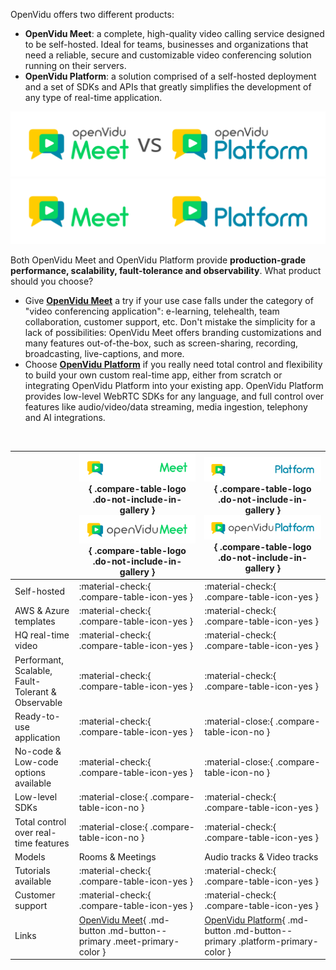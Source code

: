 OpenVidu offers two different products:

- **OpenVidu Meet**: a complete, high-quality video calling service designed to be self-hosted. Ideal for teams, businesses and organizations that need a reliable, secure and customizable video conferencing solution running on their servers.
- **OpenVidu Platform**: a solution comprised of a self-hosted deployment and a set of SDKs and APIs that greatly simplifies the development of any type of real-time application.

<a class="glightbox" href="../../assets/images/comparing-openvidu/meet-vs-platform-light.svg" data-type="image" data-desc-position="bottom" data-gallery="gallery1"><img src="../../assets/images/comparing-openvidu/meet-vs-platform-light.svg#only-light" loading="lazy" class="mkdocs-img"/></a>
<a class="glightbox" href="../../assets/images/comparing-openvidu/meet-vs-platform-dark.svg" data-type="image" data-desc-position="bottom" data-gallery="gallery1"><img src="../../assets/images/comparing-openvidu/meet-vs-platform-dark.svg#only-dark" loading="lazy" class="mkdocs-img"/></a>

Both OpenVidu Meet and OpenVidu Platform provide **production-grade performance, scalability, fault-tolerance and observability**. What product should you choose?

- Give [**OpenVidu Meet**](/meet/index.md) a try if your use case falls under the category of "video conferencing application": e-learning, telehealth, team collaboration, customer support, etc. Don't mistake the simplicity for a lack of possibilities: OpenVidu Meet offers branding customizations and many features out-of-the-box, such as screen-sharing, recording, broadcasting, live-captions, and more.
- Choose [**OpenVidu Platform**](/docs/index.md) if you really need total control and flexibility to build your own custom real-time app, either from scratch or integrating OpenVidu Platform into your existing app. OpenVidu Platform provides low-level WebRTC SDKs for any language, and full control over features like audio/video/data streaming, media ingestion, telephony and AI integrations.

<br>

|                       | ![OpenVidu Meet](/assets/images/logos/meet_whitefont_transback.png#only-dark){ .compare-table-logo .do-not-include-in-gallery } ![OpenVidu Meet](/assets/images/logos/meet_greyfont_transback.png#only-light){ .compare-table-logo .do-not-include-in-gallery }    | ![OpenVidu Platform](/assets/images/logos/platform_whitefont_transback.png#only-dark){ .compare-table-logo .do-not-include-in-gallery } ![OpenVidu Platform](/assets/images/logos/platform_greyfont_transback.png#only-light){ .compare-table-logo .do-not-include-in-gallery } |
| ------------------------ | ---------------- | ----------------- |
| Self-hosted              | :material-check:{ .compare-table-icon-yes } | :material-check:{ .compare-table-icon-yes }  |
| AWS & Azure templates    | :material-check:{ .compare-table-icon-yes } | :material-check:{ .compare-table-icon-yes }  |
| HQ real-time video | :material-check:{ .compare-table-icon-yes } | :material-check:{ .compare-table-icon-yes }  |
| Performant, Scalable, Fault-Tolerant & Observable | :material-check:{ .compare-table-icon-yes } | :material-check:{ .compare-table-icon-yes }  |
| Ready-to-use application | :material-check:{ .compare-table-icon-yes } | :material-close:{ .compare-table-icon-no }  |
| No-code & Low-code options available | :material-check:{ .compare-table-icon-yes } | :material-close:{ .compare-table-icon-no }  |
| Low-level SDKs           | :material-close:{ .compare-table-icon-no } | :material-check:{ .compare-table-icon-yes }  |
| Total control over real-time features | :material-close:{ .compare-table-icon-no } | :material-check:{ .compare-table-icon-yes }  |
| Models                   | Rooms & Meetings | Audio tracks & Video tracks      |
| Tutorials available      | :material-check:{ .compare-table-icon-yes } | :material-check:{ .compare-table-icon-yes }  |
| Customer support         | :material-check:{ .compare-table-icon-yes } | :material-check:{ .compare-table-icon-yes }  |
| Links                    | [OpenVidu Meet](../meet/index.md){ .md-button .md-button--primary .meet-primary-color } | [OpenVidu Platform](..){ .md-button .md-button--primary .platform-primary-color }      |